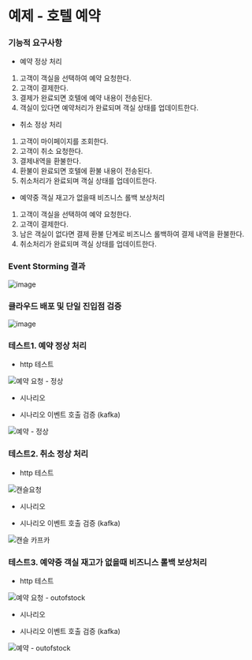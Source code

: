 # 예제 - 호텔 예약

### 기능적 요구사항

- 예약 정상 처리
1. 고객이 객실을 선택하여 예약 요청한다.
2. 고객이 결제한다.
3. 결제가 완료되면 호텔에 예약 내용이 전송된다.
4. 객실이 있다면 예약처리가 완료되며 객실 상태를 업데이트한다.
   
- 취소 정상 처리
1. 고객이 마이페이지를 조회한다.
2. 고객이 취소 요청한다.
3. 결제내역을 환불한다.
4. 환불이 완료되면 호텔에 환불 내용이 전송된다.
5. 취소처리가 완료되며 객실 상태를 업데이트한다.
  
- 예약중 객실 재고가 없을때 비즈니스 롤백 보상처리
1. 고객이 객실을 선택하여 예약 요청한다.
2. 고객이 결제한다.
3. 남은 객실이 없다면 결제 환불 단계로 비즈니스 롤백하여 결제 내역을 환불한다.
4. 취소처리가 완료되며 객실 상태를 업데이트한다.


### Event Storming 결과

![image](https://github.com/user-attachments/assets/330f12bb-c1d6-475e-9837-87cf97e5d668)

### 클라우드 배포 및 단일 진입점 검증

![image](https://github.com/user-attachments/assets/1fafe884-c553-4015-8c54-22a577deb6e9)




### 테스트1. 예약 정상 처리

- http 테스트
  
![예약 요청 - 정상](https://github.com/user-attachments/assets/b9ab3b21-d205-4d0a-84ce-155b02f63296)


- 시나리오



- 시나리오 이벤트 호출 검증 (kafka)

![예약 - 정상](https://github.com/user-attachments/assets/7b9440b3-bed2-4aa5-ba1d-1977394888f5)

  
### 테스트2. 취소 정상 처리

- http 테스트
  
![캔슬요청](https://github.com/user-attachments/assets/64e68f5c-1588-403d-bd69-df5d988b2c8c)


- 시나리오



- 시나리오 이벤트 호출 검증 (kafka)

![캔슬 카프카](https://github.com/user-attachments/assets/26cc72ef-2d18-4410-b0c3-2ee1296cc910)

  
### 테스트3. 예약중 객실 재고가 없을때 비즈니스 롤백 보상처리

- http 테스트
  
![예약 요청 - outofstock](https://github.com/user-attachments/assets/c0ee1264-e1e1-4aa7-b393-5e0faa919c2b)



- 시나리오



- 시나리오 이벤트 호출 검증 (kafka)

  
![예약 - outofstock](https://github.com/user-attachments/assets/5823223e-6ce8-48c1-b2af-7ec52b4a28d0)



